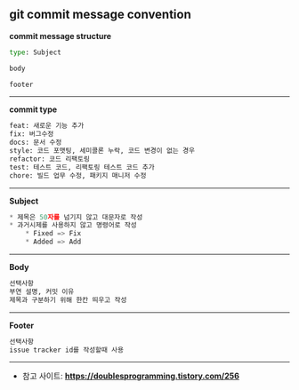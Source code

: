 **git commit message convention**
---
**commit message structure**
```python
type: Subject

body

footer
```
---

**commit type**

```python
feat: 새로운 기능 추가
fix: 버그수정
docs: 문서 수정
style: 코드 포맷팅, 세미콜론 누락, 코드 변경이 없는 경우
refactor: 코드 리팩토링
test: 테스트 코드, 리팩토링 테스트 코드 추가
chore: 빌드 업무 수정, 패키지 매니저 수정 
```
---
**Subject**
```python
* 제목은 50자를 넘기지 않고 대문자로 작성
* 과거시제를 사용하지 않고 명령어로 작성
    * Fixed => Fix
    * Added => Add
```
---
**Body**
```python
선택사항
부연 설명, 커밋 이유
제목과 구분하기 위해 한칸 띄우고 작성
```
---
**Footer**
```python
선택사항
issue tracker id를 작성할때 사용
```
---
* 참고 사이트: **https://doublesprogramming.tistory.com/256**